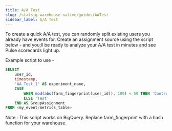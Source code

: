 ```yaml
---
title: A/A Test
slug: /statsig-warehouse-native/guides/AATest
sidebar_label: A/A Test
---
```


To create a quick A/A test, you can randomly split existing users you already have events for. Create an assignment source using the script below - and you;ll be ready to analyze your A/A test in minutes and see Pulse scorecards light up. 

Example script to use - 

```sql
SELECT
    user_id,
    timestamp,
    'AA_Test_1' AS experiment_name,
    CASE
        WHEN mod(abs(farm_fingerprint(user_id)), 100) < 50 THEN 'Control'
        ELSE 'Test'
    END AS GroupAssignment
FROM <my_event/metrics_table>
```

Note : This script works on BigQuery. Replace farm_fingerprint with a hash function for your warehouse. 

